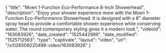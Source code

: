 {
    "title": "Moen 1-Function Eco-Performance 8-Inch Showerhead",
    "description": "Enjoy your shower experience more with the Moen 1-Function Eco-Performance Showerhead. It is designed with a 8\" diameter spray head to provide a comfortable shower experience while conserving water. The round contemporary styling gives it a modern look.",
    "videoid": "163083926",
    "date_created": "1525442989",
    "date_modified": "1525712563",
    "type": "captivate",
    "layout": "video",
    "url": "\/v\/026508220498-video\/163083926"
}